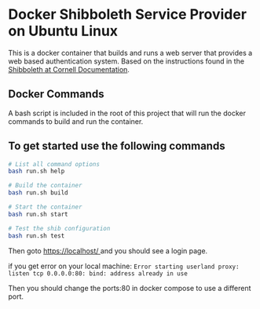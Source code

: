 # Docker Shibboleth Service Provider on Ubuntu Linux

This is a docker container that builds and runs a web server that provides a web based authentication system. Based on the instructions found in the [
Shibboleth at Cornell Documentation](https://confluence.cornell.edu/display/SHIBBOLETH/Install+Shibboleth+Service+Provider+on+Linux).

## Docker Commands

A bash script is included in the root of this project that will run the docker commands to build and run the container.

## To get started use the following commands

```bash
# List all command options
bash run.sh help

# Build the container
bash run.sh build

# Start the container
bash run.sh start

# Test the shib configuration
bash run.sh test
```

Then goto [https://localhost/ ](https://localhost/ ) and you should see a login page.

if you get error on your local machine: `Error starting userland proxy: listen tcp 0.0.0.0:80: bind: address already in use`

Then you should change the ports:80 in docker compose to use a different port.
